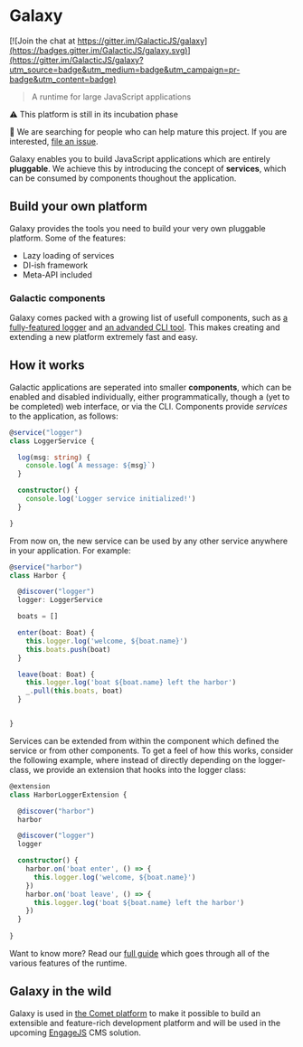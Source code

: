 Galaxy
======

[![Join the chat at https://gitter.im/GalacticJS/galaxy](https://badges.gitter.im/GalacticJS/galaxy.svg)](https://gitter.im/GalacticJS/galaxy?utm_source=badge&utm_medium=badge&utm_campaign=pr-badge&utm_content=badge)

> A runtime for large JavaScript applications

:warning: This platform is still in its incubation phase

:memo: We are searching for people who can help mature this project. If you are interested, [file an issue](https://github.com/GalacticJS/galaxy/issues).

Galaxy enables you to build JavaScript applications which are entirely
**pluggable**. We achieve this by introducing the concept of **services**,
which can be consumed by components thoughout the application.

## Build your own platform

Galaxy provides the tools you need to build your very own pluggable platform. Some of the features:

 - Lazy loading of services
 - DI-ish framework
 - Meta-API included

### Galactic components

Galaxy comes packed with a growing list of usefull components, such as
[a fully-featured logger](http://github.com/GalacticJS/galactic-logger) and
[an advanded CLI tool](http://github.com/GalacticJS/galactic-commands). This makes
creating and extending a new platform extremely fast and easy.

## How it works

Galactic applications are seperated into smaller **components**, which can be
enabled and disabled individually, either programmatically, though a (yet to be
completed) web interface, or via the CLI. Components provide _services_ to the
application, as follows:

```ts
@service("logger")
class LoggerService {

  log(msg: string) {
    console.log(`A message: ${msg}`)
  }

  constructor() {
    console.log('Logger service initialized!')
  }

}
```

From now on, the new service can be used by any other service anywhere in your
application. For example:

```ts
@service("harbor")
class Harbor {

  @discover("logger")
  logger: LoggerService

  boats = []

  enter(boat: Boat) {
    this.logger.log('welcome, ${boat.name}')
    this.boats.push(boat)
  }

  leave(boat: Boat) {
    this.logger.log('boat ${boat.name} left the harbor')
    _.pull(this.boats, boat)
  }


}
```

Services can be extended from within the component which defined the service or
from other components. To get a feel of how this works, consider the following
example, where instead of directly depending on the logger-class, we provide an
extension that hooks into the logger class:

```ts
@extension
class HarborLoggerExtension {

  @discover("harbor")
  harbor

  @discover("logger")
  logger

  constructor() {
    harbor.on('boat enter', () => {
      this.logger.log('welcome, ${boat.name}')
    })
    harbor.on('boat leave', () => {
      this.logger.log('boat ${boat.name} left the harbor')
    })
  }
  
}
```

Want to know more? Read our [full guide](https://github.com/GalacticJS/galaxy/wiki/Services)
which goes through all of the various features of the runtime.

## Galaxy in the wild

Galaxy is used in [the Comet platform](http://github.com/comet-platform/comet-platform)
to make it possible to build an extensible and feature-rich development platform and will
be used in the upcoming [EngageJS](http://github.com/EngageJS) CMS solution.

